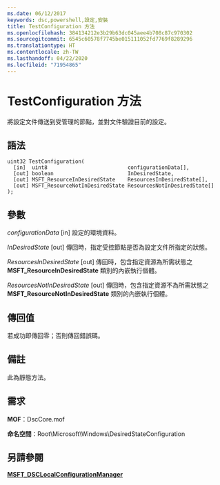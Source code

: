 ```yaml
---
ms.date: 06/12/2017
keywords: dsc,powershell,設定,安裝
title: TestConfiguration 方法
ms.openlocfilehash: 384134212e3b29b63dc045aee4b708c87c970302
ms.sourcegitcommit: 6545c60578f7745be015111052fd7769f8289296
ms.translationtype: HT
ms.contentlocale: zh-TW
ms.lasthandoff: 04/22/2020
ms.locfileid: "71954865"
---
```

# <a name="testconfiguration-method"></a>TestConfiguration 方法

將設定文件傳送到受管理的節點，並對文件驗證目前的設定。

## <a name="syntax"></a>語法

```mof
uint32 TestConfiguration(
  [in]  uint8                          configurationData[],
  [out] boolean                        InDesiredState,
  [out] MSFT_ResourceInDesiredState    ResourcesInDesiredState[],
  [out] MSFT_ResourceNotInDesiredState ResourcesNotInDesiredState[]
);
```

## <a name="parameters"></a>參數

*configurationData* \[in\] 設定的環境資料。

*InDesiredState* \[out\] 傳回時，指定受控節點是否為設定文件所指定的狀態。

*ResourcesInDesiredState* \[out\] 傳回時，包含指定資源為所需狀態之 **MSFT_ResourceInDesiredState** 類別的內嵌執行個體。

*ResourcesNotInDesiredState* \[out\] 傳回時，包含指定資源不為所需狀態之 **MSFT_ResourceNotInDesiredState** 類別的內嵌執行個體。

## <a name="return-value"></a>傳回值

若成功即傳回零；否則傳回錯誤碼。

## <a name="remarks"></a>備註

此為靜態方法。

## <a name="requirements"></a>需求

**MOF**：DscCore.mof

**命名空間**：Root\Microsoft\Windows\DesiredStateConfiguration

## <a name="see-also"></a>另請參閱

[**MSFT_DSCLocalConfigurationManager**](msft-dsclocalconfigurationmanager.md)
